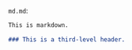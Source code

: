 <!-- >>>>>> BEGIN GENERATED FILE (include): SOURCE C:/Users/Burdette/Documents/GitHub/markdown_helper/test/include/templates/md_md.md -->
<!-- >>>>>> BEGIN INCLUDED FILE (md): SOURCE C:/Users/Burdette/Documents/GitHub/markdown_helper/test/include/includes/md.md -->
```md.md```:
```md
This is markdown.

### This is a third-level header.
```
<!-- <<<<<< END INCLUDED FILE (md): SOURCE C:/Users/Burdette/Documents/GitHub/markdown_helper/test/include/includes/md.md -->
<!-- <<<<<< END GENERATED FILE (include): SOURCE C:/Users/Burdette/Documents/GitHub/markdown_helper/test/include/templates/md_md.md -->
